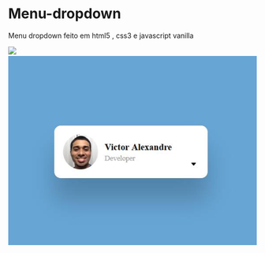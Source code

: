 # Menu-dropdown
Menu dropdown feito em html5 , css3 e javascript vanilla

<img src='https://scontent.fsjk2-1.fna.fbcdn.net/v/t39.30808-6/240603344_238843898151407_479575530114153512_n.jpg?_nc_cat=111&ccb=1-5&_nc_sid=730e14&_nc_ohc=_0OzAUzF4rUAX_eCgC_&_nc_ht=scontent.fsjk2-1.fna&oh=98d53e8b1b2042b48eaacad0beda9caa&oe=612A9FE9'>

<img src='240603344_238843898151407_479575530114153512_n.jpg'>
